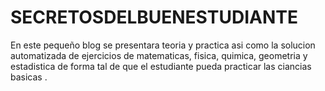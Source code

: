 # SECRETOSDELBUENESTUDIANTE
En este pequeño blog se presentara teoria y practica asi como la solucion automatizada de ejercicios de matematicas, fisica, quimica, geometria y estadistica de forma tal de que el estudiante pueda practicar las ciancias basicas . 
